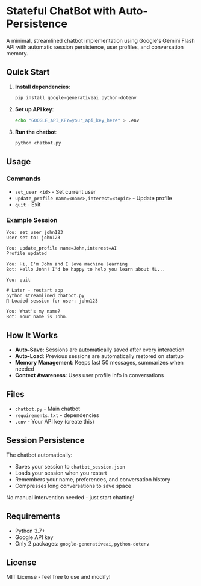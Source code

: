 # Stateful ChatBot with Auto-Persistence

A minimal, streamlined chatbot implementation using Google's Gemini Flash API with automatic session persistence, user profiles, and conversation memory.

## Quick Start

1. **Install dependencies**:

   ```bash
   pip install google-generativeai python-dotenv
   ```

2. **Set up API key**:

   ```bash
   echo "GOOGLE_API_KEY=your_api_key_here" > .env
   ```

3. **Run the chatbot**:
   ```bash
   python chatbot.py
   ```

## Usage

### Commands

- `set_user <id>` - Set current user
- `update_profile name=<name>,interest=<topic>` - Update profile
- `quit` - Exit

### Example Session

```
You: set_user john123
User set to: john123

You: update_profile name=John,interest=AI
Profile updated

You: Hi, I'm John and I love machine learning
Bot: Hello John! I'd be happy to help you learn about ML...

You: quit

# Later - restart app
python streamlined_chatbot.py
🔄 Loaded session for user: john123

You: What's my name?
Bot: Your name is John.
```

## How It Works

- **Auto-Save**: Sessions are automatically saved after every interaction
- **Auto-Load**: Previous sessions are automatically restored on startup
- **Memory Management**: Keeps last 50 messages, summarizes when needed
- **Context Awareness**: Uses user profile info in conversations

## Files

- `chatbot.py` - Main chatbot
- `requirements.txt` - dependencies
- `.env` - Your API key (create this)

## Session Persistence

The chatbot automatically:

- Saves your session to `chatbot_session.json`
- Loads your session when you restart
- Remembers your name, preferences, and conversation history
- Compresses long conversations to save space

No manual intervention needed - just start chatting!

## Requirements

- Python 3.7+
- Google API key
- Only 2 packages: `google-generativeai`, `python-dotenv`

## License

MIT License - feel free to use and modify!
